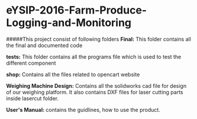 # eYSIP-2016-Farm-Produce-Logging-and-Monitoring

#####This project consist of following folders
 **Final:** This folder contains all the final and documented code
 
 **tests:** This folder contains all the programs file which is used to test the different component
 
 **shop:** Contains all the files related to opencart website

 **Weighing Machine Design:** Contains all the solidworks cad file for design of our weighing platform. It also contains DXF files for laser cutting parts inside lasercut folder.
 
 **User's Manual:** contains the guidlines, how to use the product.
